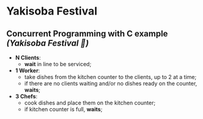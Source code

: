 # Yakisoba Festival
## Concurrent Programming with C example _(Yakisoba Festival 🍝)_

* __N Clients__:
    * __wait__ in line to be serviced;
* __1 Worker__:
    * take dishes from the kitchen counter to the clients, up to 2 at a time;
    * if there are no clients waiting and/or no dishes ready on the counter, __waits__;
* __3 Chefs__:
    * cook dishes and place them on the kitchen counter;
    * if kitchen counter is full, __waits__;
